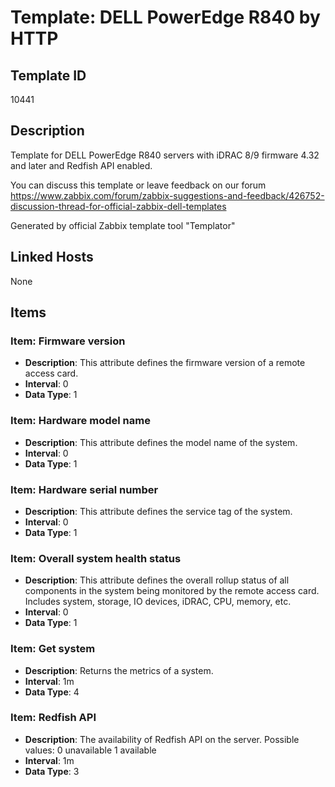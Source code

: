 # Template: DELL PowerEdge R840 by HTTP

## Template ID
10441

## Description
Template for DELL PowerEdge R840 servers with iDRAC 8/9 firmware 4.32 and later and Redfish API enabled.

You can discuss this template or leave feedback on our forum https://www.zabbix.com/forum/zabbix-suggestions-and-feedback/426752-discussion-thread-for-official-zabbix-dell-templates

Generated by official Zabbix template tool "Templator"

## Linked Hosts
None

## Items

### Item: Firmware version
- **Description**: This attribute defines the firmware version of a remote access card.
- **Interval**: 0
- **Data Type**: 1

### Item: Hardware model name
- **Description**: This attribute defines the model name of the system.
- **Interval**: 0
- **Data Type**: 1

### Item: Hardware serial number
- **Description**: This attribute defines the service tag of the system.
- **Interval**: 0
- **Data Type**: 1

### Item: Overall system health status
- **Description**: This attribute defines the overall rollup status of all components in the system being monitored by the remote access card. Includes system, storage, IO devices, iDRAC, CPU, memory, etc.
- **Interval**: 0
- **Data Type**: 1

### Item: Get system
- **Description**: Returns the metrics of a system.
- **Interval**: 1m
- **Data Type**: 4

### Item: Redfish API
- **Description**: The availability of Redfish API on the server.
Possible values:
  0 unavailable
  1 available
- **Interval**: 1m
- **Data Type**: 3

